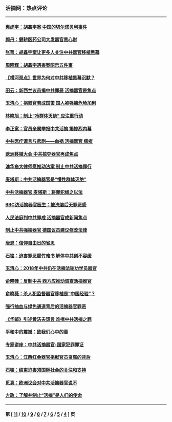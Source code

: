 ### 活摘网：热点评论
---
#### [惠虎宇：胡鑫宇案 中国的切尔诺贝利事件](../../pages/nf5879/n13942916.md?03250430) 
#### [颜丹：健耕医药公司大发器官黑心财](../../pages/nf5879/n13940134.md?03250430) 
#### [张菁：胡鑫宇案让更多人关注中共器官移植黑幕](../../pages/nf5879/n13929073.md?03250430) 
#### [周晓辉：胡鑫宇遇害案昭示五件事](../../pages/nf5879/n13921870.md?03250430) 
#### [【横河观点】世界为何对中共移植黑幕沉默？](../../pages/nf5879/n13244249.md?03250430) 
#### [田云：新西兰议员揭中共罪恶 活摘器官是焦点](../../pages/nf5879/n13070629.md?03250430) 
#### [玉清心：捐器官若成国策 国人被强摘危险加剧](../../pages/nf5879/n12802713.md?03250430) 
#### [林晓旭：制止“冷群体灭绝” 应注重行动](../../pages/nf5879/n12779736.md?03250430) 
#### [李正宽：官员亲属举报中共活摘 揭惨烈内幕](../../pages/nf5879/n12684490.md?03250430) 
#### [中共医疗谎言与悲剧——血祸 活摘器官 瘟疫](../../pages/nf5879/n12372103.md?03250430) 
#### [欧洲移植大会 中共掠夺器官再成焦点](../../pages/nf5879/n11538883.md?03250430) 
#### [澳华裔大律师愿推动法案 制止中共活摘罪行](../../pages/nf5879/n11377039.md?03250430) 
#### [麦塔斯：中共活摘器官是“慢性群体灭绝”](../../pages/nf5879/n11350529.md?03250430) 
#### [中共活摘器官 麦塔斯：将罪犯绳之以法](../../pages/nf5879/n11347973.md?03250430) 
#### [BBC访活摘器官医生：被洗脑后无罪恶感](../../pages/nf5879/n11335935.md?03250430) 
#### [人民法庭判中共罪成 活摘器官成新闻焦点](../../pages/nf5879/n11331578.md?03250430) 
#### [制止中共强摘器官 德国议员建议修改法律](../../pages/nf5879/n11249451.md?03250430) 
#### [唐恩：信仰自由日的省思](../../pages/nf5879/n11003525.md?03250430) 
#### [石铭：迫害罪恶罄竹难书  解体中共刻不容缓](../../pages/nf5879/n10942855.md?03250430) 
#### [玉清心：2018年中共仍在活摘法轮功学员器官](../../pages/nf5879/n10914646.md?03250430) 
#### [俞晓薇：反制中共 西方应推动调查活摘器官](../../pages/nf5879/n10794671.md?03250430) 
#### [俞晓薇：杀人犯监督器官移植是“中国经验”？](../../pages/nf5879/n10466427.md?03250430) 
#### [强行抽血与绿色通道背后的活摘器官罪恶](../../pages/nf5879/n10004708.md?03250430) 
#### [《华邮》引述黄洁夫谎言 难掩中共活摘之罪](../../pages/nf5879/n9642309.md?03250430) 
#### [平和中的震撼：致我们心中的善](../../pages/nf5879/n9021123.md?03250430) 
#### [专家讲座：中共活摘器官-国家犯罪罪证](../../pages/nf5879/n8828153.md?03250430) 
#### [玉清心：江西红会器官捐献官员贪腐的背后](../../pages/nf5879/n8522122.md?03250430) 
#### [石铭：结束迫害须国际社会的关注和支持](../../pages/nf5879/n8443497.md?03250430) 
#### [觅真：欧洲议会对中共活摘器官说不](../../pages/nf5879/n8337486.md?03250430) 
#### [方政：了解并制止“活摘”是人们的使命](../../pages/nf5879/n8329214.md?03250430) 

---
#### 第 [ [11](./11.md?03250430) / [10](./10.md?03250430) / [9](./9.md?03250430) / [8](./8.md?03250430) / [7](./7.md?03250430) / [6](./6.md?03250430) / [5](./5.md?03250430) / [4](./4.md?03250430) ] 页
